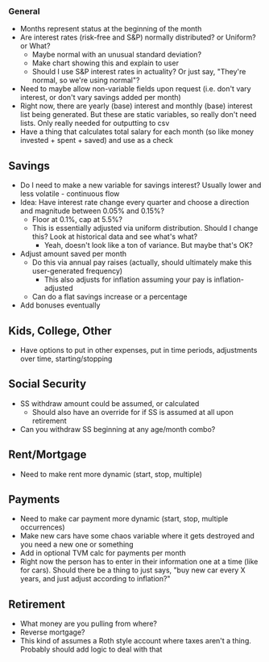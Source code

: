 ### General
- Months represent status at the beginning of the month
- Are interest rates (risk-free and S&P) normally distributed? or Uniform? or What?
  - Maybe normal with an unusual standard deviation?
  - Make chart showing this and explain to user
  - Should I use S&P interest rates in actuality? Or just say, "They're normal, so we're using normal"?
- Need to maybe allow non-variable fields upon request (i.e. don't vary interest, or don't vary savings added per month)
- Right now, there are yearly (base) interest and monthly (base) interest list being generated. But these are static variables,
so really don't need lists. Only really needed for outputting to csv
- Have a thing that calculates total salary for each month (so like money invested + spent + saved) and use as a check

## Savings
- Do I need to make a new variable for savings interest? Usually lower and less volatile - continuous flow
- Idea: Have interest rate change every quarter and choose a direction and magnitude between 0.05% and 0.15%?
  - Floor at 0.1%, cap at 5.5%?
  - This is essentially adjusted via uniform distribution. Should I change this? Look at historical data and see what's what?
    - Yeah, doesn't look like a ton of variance. But maybe that's OK?
- Adjust amount saved per month
  - Do this via annual pay raises (actually, should ultimately make this user-generated frequency)
    - This also adjusts for inflation assuming your pay is inflation-adjusted
  - Can do a flat savings increase or a percentage
- Add bonuses eventually

## Kids, College, Other
- Have options to put in other expenses, put in time periods, adjustments over time, starting/stopping

## Social Security
- SS withdraw amount could be assumed, or calculated
  - Should also have an override for if SS is assumed at all upon retirement
- Can you withdraw SS beginning at any age/month combo?

## Rent/Mortgage
- Need to make rent more dynamic (start, stop, multiple)

## Payments
- Need to make car payment more dynamic (start, stop, multiple occurrences)
- Make new cars have some chaos variable where it gets destroyed and you need a new one or something
- Add in optional TVM calc for payments per month
- Right now the person has to enter in their information one at a time (like for cars). Should there be a thing to just says, 
  "buy new car every X years, and just adjust according to inflation?"
  
## Retirement
- What money are you pulling from where?
- Reverse mortgage?
- This kind of assumes a Roth style account where taxes aren't a thing. Probably should add logic to deal with that